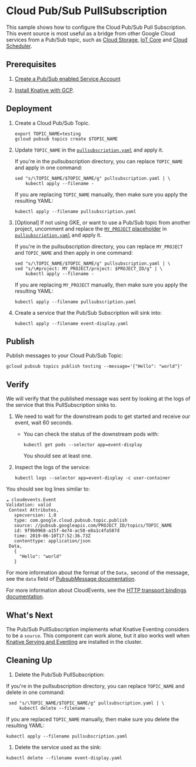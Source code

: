 # Cloud Pub/Sub PullSubscription

This sample shows how to configure the Cloud Pub/Sub Pull Subscription. This
event source is most useful as a bridge from other Google Cloud services from a
Pub/Sub topic, such as
[Cloud Storage](https://cloud.google.com/storage/docs/pubsub-notifications),
[IoT Core](https://cloud.google.com/iot/docs/how-tos/devices) and
[Cloud Scheduler](https://cloud.google.com/scheduler/docs/creating#).

## Prerequisites

1. [Create a Pub/Sub enabled Service Account](../pubsub)

1. [Install Knative with GCP](../install).

## Deployment

1. Create a Cloud Pub/Sub Topic.

   ```shell
   export TOPIC_NAME=testing
   gcloud pubsub topics create $TOPIC_NAME
   ```

1. Update `TOPIC_NAME` in the [`pullsubscription.yaml`](pullsubscription.yaml)
   and apply it.

   If you're in the pullsubscription directory, you can replace `TOPIC_NAME` and
   apply in one command:

   ```shell
   sed "s/\TOPIC_NAME/$TOPIC_NAME/g" pullsubscription.yaml | \
       kubectl apply --filename -
   ```

   If you are replacing `TOPIC_NAME` manually, then make sure you apply the
   resulting YAML:

   ```shell
   kubectl apply --filename pullsubscription.yaml
   ```

1. [Optional] If not using GKE, or want to use a Pub/Sub topic from another
   project, uncomment and replace the
   [`MY_PROJECT` placeholder](https://cloud.google.com/resource-manager/docs/creating-managing-projects)
   in [`pullsubscription.yaml`](pullsubscription.yaml) and apply it.

   If you're in the pullsubscription directory, you can replace `MY_PROJECT` and
   `TOPIC_NAME` and then apply in one command:

   ```shell
   sed "s/\TOPIC_NAME/$TOPIC_NAME/g" pullsubscription.yaml | \
   sed "s/\#project: MY_PROJECT/project: $PROJECT_ID/g" | \
       kubectl apply --filename -
   ```

   If you are replacing `MY_PROJECT` manually, then make sure you apply the
   resulting YAML:

   ```shell
   kubectl apply --filename pullsubscription.yaml
   ```

1. Create a service that the Pub/Sub Subscription will sink into:

   ```shell
   kubectl apply --filename event-display.yaml
   ```

## Publish

Publish messages to your Cloud Pub/Sub Topic:

```shell
gcloud pubsub topics publish testing --message='{"Hello": "world"}'
```

## Verify

We will verify that the published message was sent by looking at the logs of the
service that this PullSubscription sinks to.

1. We need to wait for the downstream pods to get started and receive our event,
   wait 60 seconds.

   - You can check the status of the downstream pods with:

     ```shell
     kubectl get pods --selector app=event-display
     ```

     You should see at least one.

1. Inspect the logs of the service:

   ```shell
   kubectl logs --selector app=event-display -c user-container
   ```

You should see log lines similar to:

```shell
☁️ cloudevents.Event
Validation: valid
 Context Attributes,
   specversion: 1.0
   type: com.google.cloud.pubsub.topic.publish
   source: //pubsub.googleapis.com/PROJECT_ID/topics/TOPIC_NAME
   id: 9f9b0968-a15f-4e74-ac58-e8a1c4fa587d
   time: 2019-06-10T17:52:36.73Z
   contenttype: application/json
 Data,
   {
     "Hello": "world"
   }
```

For more information about the format of the `Data,` second of the message, see
the `data` field of
[PubsubMessage documentation](https://cloud.google.com/pubsub/docs/reference/rest/v1/PubsubMessage).

For more information about CloudEvents, see the
[HTTP transport bindings documentation](https://github.com/cloudevents/spec).

## What's Next

The Pub/Sub PullSubscription implements what Knative Eventing considers to be a
`source`. This component can work alone, but it also works well when
[Knative Serving and Eventing](https://github.com/knative/docs) are installed in
the cluster.

## Cleaning Up

1. Delete the Pub/Sub PullSubscription:

If you're in the pullsubscription directory, you can replace `TOPIC_NAME` and
delete in one command:

```shell
 sed "s/\TOPIC_NAME/$TOPIC_NAME/g" pullsubscription.yaml | \
     kubectl delete --filename -
```

If you are replaced `TOPIC_NAME` manually, then make sure you delete the
resulting YAML:

```shell
kubectl apply --filename pullsubscription.yaml
```

1. Delete the service used as the sink:

```shell
kubectl delete --filename event-display.yaml
```
